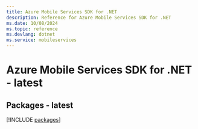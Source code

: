```yaml
---
title: Azure Mobile Services SDK for .NET
description: Reference for Azure Mobile Services SDK for .NET
ms.date: 10/08/2024
ms.topic: reference
ms.devlang: dotnet
ms.service: mobileservices
---
```

# Azure Mobile Services SDK for .NET - latest
## Packages - latest
[!INCLUDE [packages](mobile-services-index.md)]